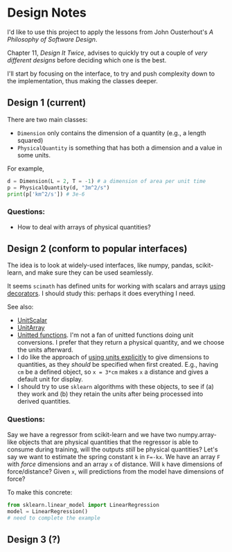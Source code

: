 # Design Notes

I'd like to use this project to apply the lessons from John Ousterhout's _A Philosophy of Software Design_. 

Chapter 11, _Design It Twice_, advises to quickly try out a couple of _very different designs_ before deciding which one is the best.

I'll start by focusing on the interface, to try and push complexity down to the implementation, thus making the classes deeper.

## Design 1 (current)


There are two main classes:
* `Dimension` only contains the dimension of a quantity (e.g., a length squared)
* `PhysicalQuantity` is something that has both a dimension and a value in some units.

For example,

```python
d = Dimension(L = 2, T = -1) # a dimension of area per unit time
p = PhysicalQuantity(d, "3m^2/s")
print(p['km^2/s']) # 3e-6
```

### Questions:

* How to deal with arrays of physical quantities?

## Design 2 (conform to popular interfaces)

The idea is to look at widely-used interfaces, like numpy, pandas, scikit-learn, and make sure they can be used seamlessly.

It seems `scimath` has defined units for working with scalars and arrays [using decorators](http://docs.enthought.com/scimath/units/unit_numpy.html). I should study this: perhaps it does everything I need.

See also:

* [UnitScalar](http://docs.enthought.com/scimath/units/user_ref.html#scimath.units.unit_scalar.UnitScalar)
* [UnitArray](http://docs.enthought.com/scimath/units/user_ref.html#scimath.units.unit_scalar.UnitArray)
* [Unitted functions](http://docs.enthought.com/scimath/units/unit_funcs.html#unit-funcs). I'm not a fan of unitted functions doing unit conversions. I prefer that they return a physical quantity, and we choose the units afterward.
* I do like the approach of [using units explicitly](http://docs.enthought.com/scimath/units/intro.html) to give dimensions to quantities, as they _should_ be specified when first created. E.g., having `cm` be a defined object, so `x = 3*cm` makes `x` a distance and gives a default unit for display.
* I should try to use `sklearn` algorithms with these objects, to see if (a) they work and (b) they retain the units after being processed into derived quantities.

### Questions:

Say we have a regressor from scikit-learn and we have two numpy.array-like objects that are physical quantities that the regressor is able to consume during training, will the outputs _still_ be physical quantities? Let's say we want to estimate the spring constant `k` in `F=-kx`. We have an array `F` with _force_ dimensions and an array `x` of distance. Will `k` have dimensions of force/distance? Given `x`, will predictions from the model have dimensions of force?

To make this concrete:

```python
from sklearn.linear_model import LinearRegression
model = LinearRegression()
# need to complete the example
```

## Design 3 (?)
